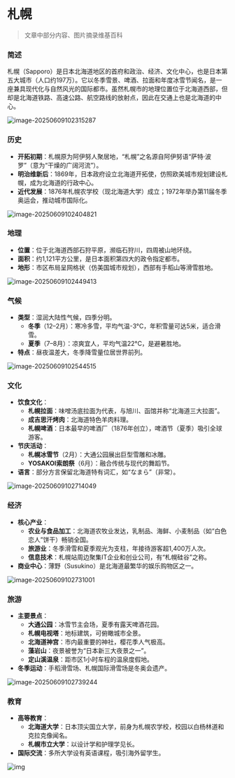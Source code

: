 # 札幌

>   文章中部分内容、图片摘录维基百科



### 简述

札幌（Sapporo）是日本北海道地区的首府和政治、经济、文化中心，也是日本第五大城市（人口约197万）。它以冬季雪景、啤酒、拉面和年度冰雪节闻名，是一座兼具现代化与自然风光的国际都市。虽然札幌市的地理位置位于北海道西部，但却是北海道铁路、高速公路、航空路线的放射点，因此在交通上也是北海道的中心。

![image-20250609102315287](./assets/image-20250609102315287.png)

### 历史

-   **开拓初期**：札幌原为阿伊努人聚居地，“札幌”之名源自阿伊努语“萨特·波罗”（意为“干燥的广阔河流”）。
-   **明治维新后**：1869年，日本政府设立北海道开拓使，仿照欧美城市规划建设札幌，成为北海道的行政中心。
-   **近代发展**：1876年札幌农学校（现北海道大学）成立；1972年举办第11届冬季奥运会，推动城市国际化。

![image-20250609102404821](./assets/image-20250609102404821.png)

### 地理

-   **位置**：位于北海道西部石狩平原，濒临石狩川，四周被山地环绕。
-   **面积**：约1,121平方公里，是日本面积第四大的政令指定都市。
-   **地形**：市区布局呈网格状（仿美国城市规划），西部有手稻山等滑雪胜地。

![image-20250609102449413](./assets/image-20250609102449413.png)

### 气候

-   **类型**：湿润大陆性气候，四季分明。
    -   **冬季**（12–2月）：寒冷多雪，平均气温-3°C，年积雪量可达5米，适合滑雪。
    -   **夏季**（7–8月）：凉爽宜人，平均气温22°C，是避暑胜地。
-   **特点**：昼夜温差大，冬季降雪量位居世界前列。

![image-20250609102544515](./assets/image-20250609102544515.png)

### 文化

-   **饮食文化**：
    -   **札幌拉面**：味噌汤底拉面为代表，与旭川、函馆并称“北海道三大拉面”。
    -   **成吉思汗烤肉**：北海道特色羊肉料理。
    -   **札幌啤酒**：日本最早的啤酒厂（1876年创立），啤酒节（夏季）吸引全球游客。
-   **节庆活动**：
    -   **札幌冰雪节**（2月）：大通公园展出巨型雪雕和冰雕。
    -   **YOSAKOI索朗祭**（6月）：融合传统与现代的舞蹈节。
-   **语言**：部分方言保留北海道特有词汇，如“なまら”（非常）。

![image-20250609102714049](./assets/image-20250609102714049.png)

### 经济

-   **核心产业**：
    -   **农业与食品加工**：北海道农牧业发达，乳制品、海鲜、小麦制品（如“白色恋人”饼干）畅销全国。
    -   **旅游业**：冬季滑雪和夏季观光为支柱，年接待游客超1,400万人次。
    -   **信息技术**：札幌站周边聚集IT企业和创业公司，有“札幌硅谷”之称。
-   **商业中心**：薄野（Susukino）是北海道最繁华的娱乐购物区之一。

![image-20250609102731001](./assets/image-20250609102731001.png)

### 旅游

-   **主要景点**：
    -   **大通公园**：冰雪节主会场，夏季有露天啤酒花园。
    -   **札幌电视塔**：地标建筑，可俯瞰城市全景。
    -   **北海道神宫**：市内最重要的神社，樱花季人气极高。
    -   **藻岩山**：夜景被誉为“日本新三大夜景之一”。
    -   **定山溪温泉**：距市区1小时车程的温泉度假地。
-   **冬季运动**：手稻滑雪场、札幌国际滑雪场是冬奥会遗产。

![image-20250609102739244](./assets/image-20250609102739244.png)

### 教育

-   **高等教育**：
    -   **北海道大学**：日本顶尖国立大学，前身为札幌农学校，校园以白杨林道和克拉克像闻名。
    -   **札幌市立大学**：以设计学和护理学见长。
-   **国际交流**：多所大学设有英语课程，吸引海外留学生。

![img](./assets/kitacam.jpg)
